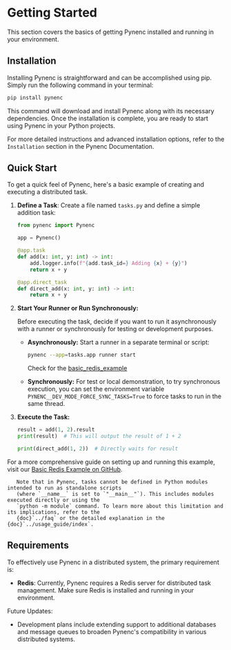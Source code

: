 # Getting Started

This section covers the basics of getting Pynenc installed and running in your environment.

## Installation

Installing Pynenc is straightforward and can be accomplished using pip. Simply run the following command in your terminal:

```bash
pip install pynenc
```

This command will download and install Pynenc along with its necessary dependencies. Once the installation is complete, you are ready to start using Pynenc in your Python projects.

For more detailed instructions and advanced installation options, refer to the `Installation` section in the Pynenc Documentation.

## Quick Start

To get a quick feel of Pynenc, here's a basic example of creating and executing a distributed task.

1. **Define a Task**: Create a file named `tasks.py` and define a simple addition task:

   ```python
   from pynenc import Pynenc

   app = Pynenc()

   @app.task
   def add(x: int, y: int) -> int:
       add.logger.info(f"{add.task_id=} Adding {x} + {y}")
       return x + y

   @app.direct_task
   def direct_add(x: int, y: int) -> int:
       return x + y
   ```

2. **Start Your Runner or Run Synchronously:**

   Before executing the task, decide if you want to run it asynchronously with a runner or synchronously for testing or development purposes.

   - **Asynchronously:**
     Start a runner in a separate terminal or script:

     ```bash
     pynenc --app=tasks.app runner start
     ```

     Check for the [basic_redis_example](https://github.com/pynenc/samples/tree/main/basic_redis_example)

   - **Synchronously:**
     For test or local demonstration, to try synchronous execution, you can set the environment variable `PYNENC__DEV_MODE_FORCE_SYNC_TASKS=True` to force tasks to run in the same thread.

3. **Execute the Task:**

   ```python
   result = add(1, 2).result
   print(result)  # This will output the result of 1 + 2

   print(direct_add(1, 2))  # Directly waits for result
   ```

For a more comprehensive guide on setting up and running this example, visit our [Basic Redis Example on GitHub](https://github.com/pynenc/samples/tree/main/basic_redis_example).

```{important}
   Note that in Pynenc, tasks cannot be defined in Python modules intended to run as standalone scripts
   (where `__name__` is set to `"__main__"`). This includes modules executed directly or using the
   `python -m module` command. To learn more about this limitation and its implications, refer to the
   {doc}`../faq` or the detailed explanation in the {doc}`../usage_guide/index`.
```

## Requirements

To effectively use Pynenc in a distributed system, the primary requirement is:

- **Redis**: Currently, Pynenc requires a Redis server for distributed task management. Make sure Redis is installed and running in your environment.

Future Updates:

- Development plans include extending support to additional databases and message queues to broaden Pynenc's compatibility in various distributed systems.
